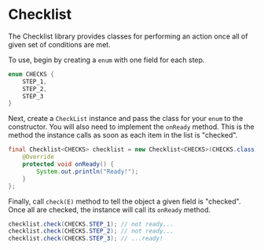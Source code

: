Checklist
=========

The Checklist library provides classes for performing an action once all of given set of conditions are met.

To use, begin by creating a `enum` with one field for each step.

```java
enum CHECKS {
    STEP_1,
    STEP_2,
    STEP_3
}
```

Next, create a `CheckList` instance and pass the class for your `enum` to the constructor. You will also need to implement the `onReady` method. This is the method the instance calls as soon as each item in the list is "checked".

```java
final Checklist<CHECKS> checklist = new Checklist<CHECKS>(CHECKS.class) {
    @Override
    protected void onReady() {
        System.out.println("Ready!");
    }
};
```

Finally, call `check(E)` method to tell the object a given field is "checked". Once all are checked, the instance will call its `onReady` method.

```java
checklist.check(CHECKS.STEP_1); // not ready...
checklist.check(CHECKS.STEP_2); // not ready...
checklist.check(CHECKS.STEP_3); // ...ready!
```
